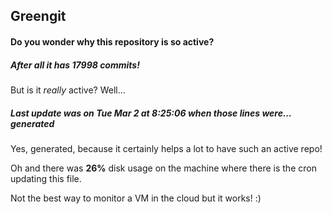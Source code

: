 ## Greengit

#### Do you wonder why this repository is so active?

##### After all it has 17998 commits!

But is it *really* active? Well...

##### Last update was on Tue Mar 2 at 8:25:06 when those lines were... generated

Yes, generated, because it certainly helps a lot to have such an active repo!

Oh and there was **26%** disk usage on the machine
where there is the cron updating this file.

Not the best way to monitor a VM in the cloud but it works! :)

